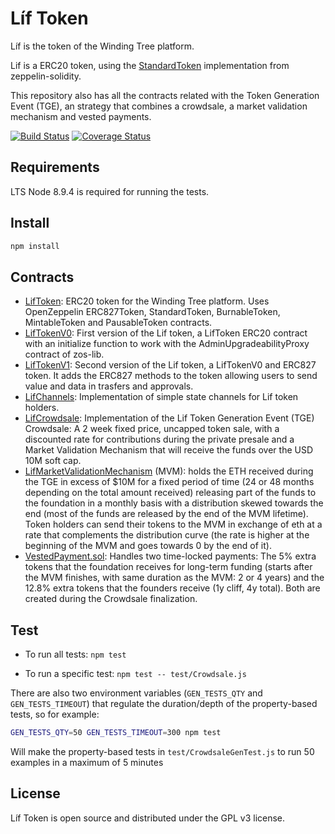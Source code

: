 # Líf Token

Líf is the token of the Winding Tree platform.

Lif is a ERC20 token, using the [StandardToken](https://github.com/OpenZeppelin/openzeppelin-solidity/blob/v1.9.0/contracts/token/ERC20/StandardToken.sol) implementation from zeppelin-solidity.

This repository also has all the contracts related with the Token Generation Event (TGE), an strategy that combines a crowdsale, a market validation mechanism and vested payments.

[![Build Status](https://travis-ci.org/windingtree/LifToken.svg?branch=master)](https://travis-ci.org/windingtree/LifToken)
[![Coverage Status](https://coveralls.io/repos/github/windingtree/LifToken/badge.svg?branch=master)](https://coveralls.io/github/windingtree/LifToken?branch=master&v=2.0)

## Requirements

LTS Node 8.9.4 is required for running the tests.

## Install

```sh
npm install
```

## Contracts

- [LifToken](contracts/token/LifToken.sol): ERC20 token for the Winding Tree platform.
 Uses OpenZeppelin ERC827Token, StandardToken, BurnableToken, MintableToken and PausableToken contracts.
- [LifTokenV0](contracts/token/LifTokenV0.sol): First version of the Lif token, a LifToken ERC20 contract with an initialize function to work with the AdminUpgradeabilityProxy contract of zos-lib.
- [LifTokenV1](contracts/token/LifTokenV1.sol): Second version of the Lif token, a LifTokenV0 and ERC827 token. It adds the ERC827 methods to the token allowing users to send value and data in trasfers and approvals.
- [LifChannels](contracts/token/LifChannels.sol): Implementation of simple state channels for Lif token holders.
- [LifCrowdsale](contracts/distribution/LifCrowdsale.sol): Implementation of the Lif Token Generation Event (TGE)
  Crowdsale: A 2 week fixed price, uncapped token sale, with a discounted rate for contributions during the private
  presale and a Market Validation Mechanism that will receive the funds over the USD 10M soft cap.
- [LifMarketValidationMechanism](contracts/distribution/LifMarketValidationMechanism.sol) (MVM): holds the ETH received during
  the TGE in excess of $10M for a fixed period of time (24 or 48 months depending on the total amount received) releasing
  part of the funds to the foundation in a monthly basis with a distribution skewed towards the end (most of the funds are
  released by the end of the MVM lifetime). Token holders can send their tokens to the MVM in exchange of eth at a rate
  that complements the distribution curve (the rate is higher at the beginning of the MVM and goes towards 0 by the end of it).
- [VestedPayment.sol](contracts/distribution/VestedPayment.sol): Handles two time-locked payments: The 5% extra tokens
  that the foundation receives for long-term funding (starts after the MVM finishes, with same duration as the MVM: 2 or 4 years)
  and the 12.8% extra tokens that the founders receive (1y cliff, 4y total). Both are created during the Crowdsale finalization.

## Test

* To run all tests: `npm test`

* To run a specific test: `npm test -- test/Crowdsale.js`

There are also two environment variables (`GEN_TESTS_QTY` and `GEN_TESTS_TIMEOUT`) that regulate the duration/depth of the property-based tests, so for example:

```sh
GEN_TESTS_QTY=50 GEN_TESTS_TIMEOUT=300 npm test
```

Will make the property-based tests in `test/CrowdsaleGenTest.js` to run 50 examples in a maximum of 5 minutes


## License

Líf Token is open source and distributed under the GPL v3 license.
